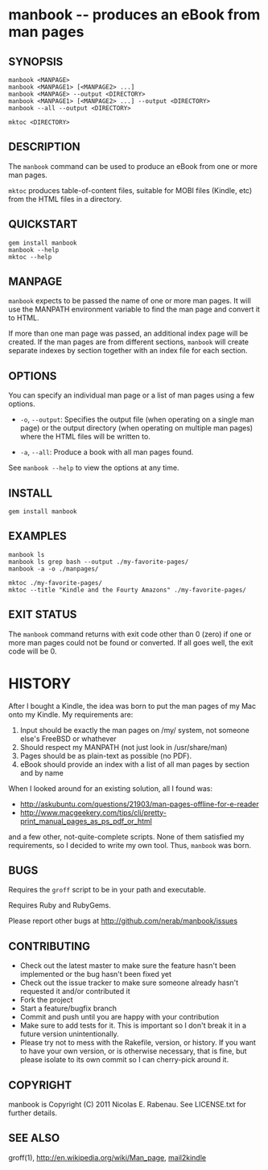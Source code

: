 manbook --  produces an eBook from man pages
============================================

## SYNOPSIS

    manbook <MANPAGE>
    manbook <MANPAGE1> [<MANPAGE2> ...]
    manbook <MANPAGE> --output <DIRECTORY>
    manbook <MANPAGE1> [<MANPAGE2> ...] --output <DIRECTORY>
    manbook --all --output <DIRECTORY>

    mktoc <DIRECTORY>

## DESCRIPTION

The `manbook` command can be used to produce an eBook from one or more
man pages. 

`mktoc` produces table-of-content files, suitable for MOBI files (Kindle,
etc) from the HTML files in a directory.

## QUICKSTART

    gem install manbook
    manbook --help
    mktoc --help

## MANPAGE

`manbook` expects to be passed the name of one or more man pages. It will
use the MANPATH environment variable to find the man page and convert it to
HTML.

If more than one man page was passed, an additional index page will be 
created. If the man pages are from different sections, `manbook` will create 
separate indexes by section together with an index file for each section.

## OPTIONS

You can specify an individual man page or a list of man pages using a few 
options.

  * `-o`, `--output`:
    Specifies the output file (when operating on a single man page) or
    the output directory (when operating on multiple man pages) where
    the HTML files will be written to.

  * `-a`, `--all`:
    Produce a book with all man pages found.

See `manbook --help` to view the options at any time.

## INSTALL

    gem install manbook

## EXAMPLES

    manbook ls
    manbook ls grep bash --output ./my-favorite-pages/
    manbook -a -o ./manpages/

    mktoc ./my-favorite-pages/
    mktoc --title "Kindle and the Fourty Amazons" ./my-favorite-pages/

## EXIT STATUS

The `manbook` command returns with exit code other than 0 (zero) if one or more man pages could not be found or converted. If all goes well, the exit code will be 0.

# HISTORY #
After I bought a Kindle, the idea was born to put the man pages of my Mac onto my Kindle. My requirements are:

1. Input should be exactly the man pages on /my/ system, not someone else's FreeBSD or whathever
1. Should respect my MANPATH (not just look in /usr/share/man)
1. Pages should be as plain-text as possible (no PDF).
1. eBook should provide an index with a list of all man pages by section and by name

When I looked around for an existing solution, all I found was:

* http://askubuntu.com/questions/21903/man-pages-offline-for-e-reader
* http://www.macgeekery.com/tips/cli/pretty-print_manual_pages_as_ps_pdf_or_html

and a few other, not-quite-complete scripts. None of them satisfied my requirements, so I decided to write my own tool. Thus, `manbook` was born.

## BUGS

Requires the `groff` script to be in your path and executable. 

Requires Ruby and RubyGems.

Please report other bugs at <http://github.com/nerab/manbook/issues>

## CONTRIBUTING
 
* Check out the latest master to make sure the feature hasn't been implemented or the bug hasn't been fixed yet
* Check out the issue tracker to make sure someone already hasn't requested it and/or contributed it
* Fork the project
* Start a feature/bugfix branch
* Commit and push until you are happy with your contribution
* Make sure to add tests for it. This is important so I don't break it in a future version unintentionally.
* Please try not to mess with the Rakefile, version, or history. If you want to have your own version, or is otherwise necessary, that is fine, but please isolate to its own commit so I can cherry-pick around it.

## COPYRIGHT

manbook is Copyright (C) 2011 Nicolas E. Rabenau. See LICENSE.txt for further details.

## SEE ALSO

groff(1), <http://en.wikipedia.org/wiki/Man_page>, [mail2kindle](https://gist.github.com/1410840)
